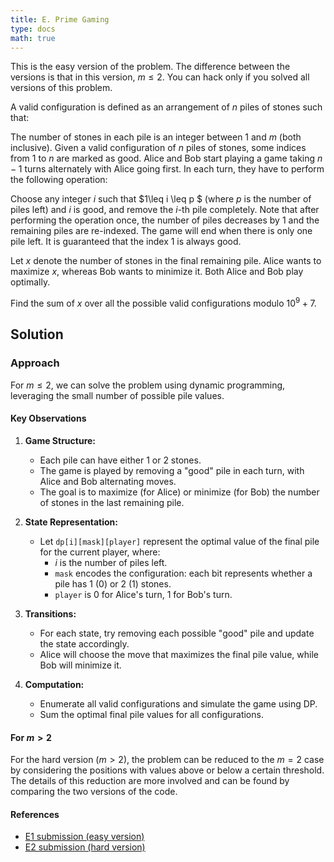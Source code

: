 ```yaml
---
title: E. Prime Gaming
type: docs
math: true
---
```


This is the easy version of the problem. The difference between the versions is that in this version, $m \leq 2$. You can hack only if you solved all versions of this problem.

A valid configuration is defined as an arrangement of $n$ piles of stones such that:

The number of stones in each pile is an integer between 1 and $m$ (both inclusive).
Given a valid configuration of $n$ piles of stones, some indices from 1 to $n$ are marked as good. Alice and Bob start playing a game taking $n−1$ turns alternately with Alice going first. In each turn, they have to perform the following operation:

Choose any integer $i$ such that $1\leq i \leq p $ (where $p$ is the number of piles left) and $i$ is good, and remove the $i$-th pile completely.
Note that after performing the operation once, the number of piles decreases by 1 and the remaining piles are re-indexed. The game will end when there is only one pile left. It is guaranteed that the index 1 is always good.

Let $x$ denote the number of stones in the final remaining pile. Alice wants to maximize $x$, whereas Bob wants to minimize it. Both Alice and Bob play optimally.

Find the sum of $x$ over all the possible valid configurations modulo $10^9+7$.

## Solution

### Approach

For $m \leq 2$, we can solve the problem using dynamic programming, leveraging the small number of possible pile values.

#### Key Observations

1. **Game Structure:**
	- Each pile can have either 1 or 2 stones.
	- The game is played by removing a "good" pile in each turn, with Alice and Bob alternating moves.
	- The goal is to maximize (for Alice) or minimize (for Bob) the number of stones in the last remaining pile.

2. **State Representation:**
	- Let `dp[i][mask][player]` represent the optimal value of the final pile for the current player, where:
	  - $i$ is the number of piles left.
	  - `mask` encodes the configuration: each bit represents whether a pile has 1 (0) or 2 (1) stones.
	  - `player` is 0 for Alice's turn, 1 for Bob's turn.

3. **Transitions:**
	- For each state, try removing each possible "good" pile and update the state accordingly.
	- Alice will choose the move that maximizes the final pile value, while Bob will minimize it.

4. **Computation:**
	- Enumerate all valid configurations and simulate the game using DP.
	- Sum the optimal final pile values for all configurations.

#### For $m > 2$

For the hard version ($m > 2$), the problem can be reduced to the $m = 2$ case by considering the positions with values above or below a certain threshold. The details of this reduction are more involved and can be found by comparing the two versions of the code.

#### References

- [E1 submission (easy version)](https://codeforces.com/contest/2140/submission/338854975)
- [E2 submission (hard version)](https://codeforces.com/contest/2140/submission/340677175)

